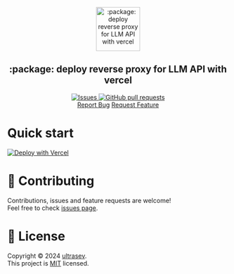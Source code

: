 <p align="center">
 <img width="100px" src="public/vercel.png" align="center" alt=":package: deploy reverse proxy for LLM API with vercel" />
 <h2 align="center">:package: deploy reverse proxy for LLM API with vercel</h2>

<p align="center">
  <a href="https://github.com/ultrasev/llmproxy/issues">
    <img alt="Issues" src="https://img.shields.io/github/issues/ultrasev/llmproxy?style=flat&color=336791" />
  </a>
  <a href="https://github.com/ultrasev/llmproxy/pulls">
    <img alt="GitHub pull requests" src="https://img.shields.io/github/issues-pr/ultrasev/llmproxy?style=flat&color=336791" />
  </a>
  <br />
<a href="https://github.com/ultrasev/llmproxy/issues/new/choose">Report Bug</a>
<a href="https://github.com/ultrasev/llmproxy/issues/new/choose">Request Feature</a>
</p>



# Quick start

[![Deploy with Vercel](https://vercel.com/button)](https://vercel.com/new/clone?repository-url=https://github.com/ultrasev/llmproxy/tree/master/vercel&demo-title=LLM+Proxy+Deployment&demo-description=Deploy+LLM+Proxy+on+Vercel+using+Serverless+Functions+and+custom+configuration.&demo-url=https://llmproxy.vercel.app/&demo-image=https://vercel.com/button)


# 🤝 Contributing

Contributions, issues and feature requests are welcome!<br />Feel free to check [issues page](issues).

# 📝 License

Copyright © 2024 [ultrasev](https://github.com/ultrasev).<br />
This project is [MIT](LICENSE) licensed.
